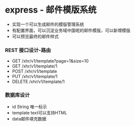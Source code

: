 # express - 邮件模版系统

- 实现一个可以生成邮件的模版管理系统
- 有配置界面，可以沉淀业务域中国呢的邮件模版，可以新增模版
- 可以预览最终的邮件样式

### REST 接口设计-路由
- GET /xhr/v1/template?page=1&size=10
- GET /xhr/v1/template/1
- POST /xhr/v1/template
- PUT /xhr/v1/template/1
- DELETE /xhr/v1/template/1

### 数据库设计 
- id String 唯一标示
- template text可以支持HTML
- data邮件填充数据